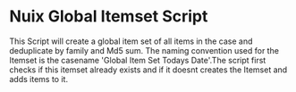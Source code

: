 # Nuix Global Itemset Script
This Script will create a global item set of all items in the case and deduplicate by family and Md5 sum. The naming convention used for the Itemset is the casename 'Global Item Set Todays Date'.The script first checks if this itemset already exists and if it doesnt creates the Itemset and adds items to it.
